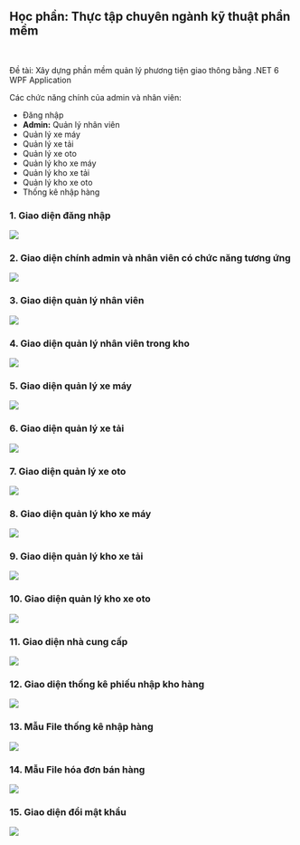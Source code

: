 <h2>Học phần: Thực tập chuyên ngành kỹ thuật phần mềm</h2>
<br/>
<p>Đề tài: Xây dựng phần mềm quản lý phương tiện giao thông bằng .NET 6 WPF Application</p>
<p>Các chức năng chính của admin và nhân viên:</p>
<ul>
  <li>Đăng nhập</li>
  <li><b>Admin:</b> Quản lý nhân viên</li>
  <li>Quản lý xe máy</li>
  <li>Quản lý xe tải</li>
  <li>Quản lý xe oto</li>
  <li>Quản lý kho xe máy</li>
  <li>Quản lý kho xe tải</li>
  <li>Quản lý kho xe oto</li>
  <li>Thống kê nhập hàng</li>
</ul>

<h3> <b>1. Giao diện đăng nhập</b></h3>
<img src="assets/login.png"/>

<h3> <b>2. Giao diện chính admin và nhân viên có chức năng tương ứng</b></h3>
<img src="assets/admin.png"/>

<h3> <b>3. Giao diện quản lý nhân viên</b></h3>
<img src="assets/qlnv.png"/>

<h3> <b>4. Giao diện quản lý nhân viên trong kho</b></h3>
<img src="assets/nvkho.png"/>

<h3> <b>5. Giao diện quản lý xe máy</b></h3>
<img src="assets/ch_xemay.png"/>

<h3> <b>6. Giao diện quản lý xe tải</b></h3>
<img src="assets/ch_xetai.png"/>

<h3> <b>7. Giao diện quản lý xe oto</b></h3>
<img src="assets/ch_oto.png"/>

<h3> <b>8. Giao diện quản lý kho xe máy</b></h3>
<img src="assets/kh_xemay.png"/>

<h3> <b>9. Giao diện quản lý kho xe tải</b></h3>
<img src="assets/kh_xetai.png"/>

<h3> <b>10. Giao diện quản lý kho xe oto</b></h3>
<img src="assets/kh_oto.png"/>


<h3> <b>11. Giao diện nhà cung cấp</b></h3>
<img src="assets/ncc.png"/>

<h3> <b>12. Giao diện thống kê phiếu nhập kho hàng</b></h3>
<img src="assets/tknhap.png"/>
<h3> <b>13. Mẫu File thống kê nhập hàng</b></h3>
<img src="assets/phieunhap.png"/>

<h3> <b>14. Mẫu File hóa đơn bán hàng</b></h3>
<img src="assets/hoadonbh.png"/>

<h3> <b>15. Giao diện đổi mật khẩu</b></h3>
<img src="assets/doimk.png"/>

